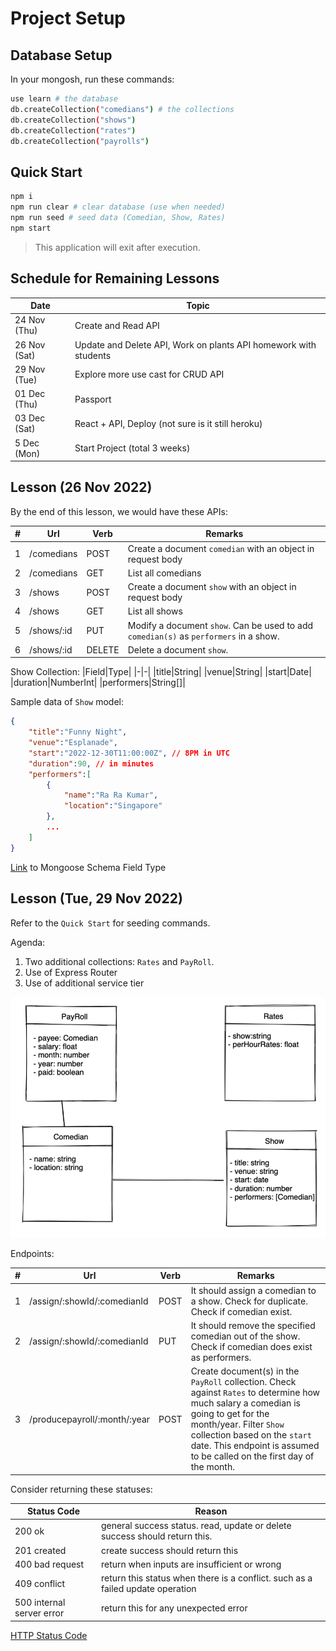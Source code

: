 
# Project Setup 

## Database Setup

In your mongosh, run these commands:

```sh
use learn # the database
db.createCollection("comedians") # the collections
db.createCollection("shows") 
db.createCollection("rates")
db.createCollection("payrolls")
```

## Quick Start

```sh
npm i
npm run clear # clear database (use when needed)
npm run seed # seed data (Comedian, Show, Rates)
npm start
```

> This application will exit after execution.

## Schedule for Remaining Lessons

|Date|Topic|
|-|-|
|24 Nov (Thu) |Create and Read API|
|26 Nov (Sat) |Update and Delete API, Work on plants API homework with students|
|29 Nov (Tue) |Explore more use cast for CRUD API|
|01 Dec (Thu) |Passport|
|03 Dec (Sat) |React + API, Deploy (not sure is it still heroku)|
|5 Dec (Mon) |Start Project (total 3 weeks)|

## Lesson (26 Nov 2022)

By the end of this lesson, we would have these APIs:

|#|Url|Verb|Remarks|
|-|-|-|-|
|1|/comedians|POST|Create a document `comedian` with an object in request body|
|2|/comedians|GET|List all comedians|
|3|/shows|POST|Create a document `show` with an object in request body|
|4|/shows|GET|List all shows|
|5|/shows/:id|PUT|Modify a document `show`. Can be used to add `comedian(s)` as `performers` in a show.|
|6|/shows/:id|DELETE|Delete a document `show`. 

Show Collection:
|Field|Type|
|-|-|
|title|String|
|venue|String|
|start|Date|
|duration|NumberInt|
|performers|String[]|

Sample data of `Show` model:

```json
{
    "title":"Funny Night",
    "venue":"Esplanade",
    "start":"2022-12-30T11:00:00Z", // 8PM in UTC
    "duration":90, // in minutes
    "performers":[
        {
            "name":"Ra Ra Kumar",
            "location":"Singapore"
        },
        ...
    ]
}
```

[Link](https://mongoosejs.com/docs/schematypes.html) to Mongoose Schema Field Type

## Lesson (Tue, 29 Nov 2022)

Refer to the `Quick Start` for seeding commands.

Agenda:
1. Two additional collections: `Rates` and `PayRoll`.
1. Use of Express Router
1. Use of additional service tier

<img src="./assets/images/payroll-er.png" />

Endpoints:

|#|Url|Verb|Remarks|
|-|-|-|-|
|1|/assign/:showId/:comedianId|POST|It should assign a comedian to a show. Check for duplicate. Check if comedian exist.|
|2|/assign/:showId/:comedianId|PUT|It should remove the specified comedian out of the show. Check if comedian does exist as performers.|
|3|/producepayroll/:month/:year|POST|Create document(s) in the `PayRoll` collection. Check against `Rates` to determine how much salary a comedian is going to get for the month/year. Filter `Show` collection based on the `start` date. This endpoint is assumed to be called on the first day of the month.|

Consider returning these statuses:

|Status Code | Reason|
|-|-|
|200 ok|general success status. read, update or delete success should return this.|
|201 created|create success should return this|
|400 bad request|return when inputs are insufficient or wrong|
|409 conflict|return this status when there is a conflict. such as a failed update operation|
|500 internal server error | return this for any unexpected error|

[HTTP Status Code](https://en.wikipedia.org/wiki/List_of_HTTP_status_codes)
